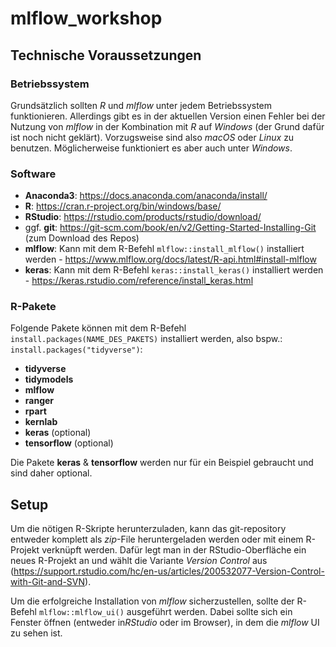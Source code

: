 # mlflow_workshop

## Technische Voraussetzungen

### Betriebssystem
Grundsätzlich sollten *R* und *mlflow* unter jedem Betriebssystem funktionieren. Allerdings gibt es in der aktuellen Version einen Fehler bei der Nutzung von *mlflow* in der Kombination mit *R* auf *Windows* (der Grund dafür ist noch nicht geklärt). Vorzugsweise sind also *macOS* oder *Linux* zu benutzen. Möglicherweise funktioniert es aber auch unter *Windows*.

### Software
* **Anaconda3**: https://docs.anaconda.com/anaconda/install/
* **R**: https://cran.r-project.org/bin/windows/base/
* **RStudio**: https://rstudio.com/products/rstudio/download/
* ggf. **git**: https://git-scm.com/book/en/v2/Getting-Started-Installing-Git (zum Download des Repos)
* **mlflow**: Kann mit dem R-Befehl `mlflow::install_mlflow()` installiert werden - https://www.mlflow.org/docs/latest/R-api.html#install-mlflow
* **keras**: Kann mit dem R-Befehl `keras::install_keras()` installiert werden - https://keras.rstudio.com/reference/install_keras.html

### R-Pakete
Folgende Pakete können mit dem R-Befehl `install.packages(NAME_DES_PAKETS)` installiert werden, also bspw.: `install.packages("tidyverse")`:

* **tidyverse**
* **tidymodels**
* **mlflow**
* **ranger**
* **rpart**
* **kernlab**
* **keras** (optional)
* **tensorflow** (optional)

Die Pakete **keras** & **tensorflow** werden nur für ein Beispiel gebraucht und sind daher optional.

## Setup
Um die nötigen R-Skripte herunterzuladen, kann das git-repository entweder komplett als *zip*-File heruntergeladen werden oder mit einem R-Projekt verknüpft werden. Dafür legt man
in der RStudio-Oberfläche ein neues R-Projekt an und wählt die Variante *Version Control* aus (https://support.rstudio.com/hc/en-us/articles/200532077-Version-Control-with-Git-and-SVN).

Um die erfolgreiche Installation von *mlflow* sicherzustellen, sollte der R-Befehl `mlflow::mlflow_ui()` ausgeführt werden. Dabei sollte sich ein Fenster öffnen (entweder
in*RStudio* oder im Browser), in dem die *mlflow* UI zu sehen ist. 
